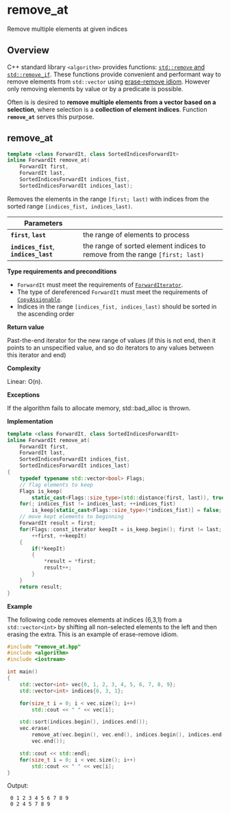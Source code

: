 # remove_at
Remove multiple elements at given indices

## Overview
C++ standard library `<algorithm>` provides functions: [`std::remove` and `std::remove_if`](http://en.cppreference.com/w/cpp/algorithm/remove). These functions provide convenient and performant way to remove elements from `std::vector` using [erase-remove idiom](https://en.wikipedia.org/wiki/Erase%E2%80%93remove_idiom). However only removing elements by value or by a predicate is possible.

Often is is desired to **remove multiple elements from a vector based on a selection**, where selection is a **collection of element indices**. Function **`remove_at`** serves this purpose.

## remove_at
```c++
template <class ForwardIt, class SortedIndicesForwardIt>
inline ForwardIt remove_at(
    ForwardIt first,
    ForwardIt last,
    SortedIndicesForwardIt indices_fist,
    SortedIndicesForwardIt indices_last);
``` 

 Removes the elements in the range `[first; last)` with indices from the sorted range `[indices_fist, indices_last)`.
 
 |  Parameters | |
 | ------------- | ------------- |
 |**`first`**, **`last`** | the range of elements to process |
 |**`indices_fist`**, **`indices_last`** | the range of sorted element indices to remove from the range `[first; last)` |
 
 **Type requirements and preconditions**
- `ForwardIt` must meet the requirements of [`ForwardIterator`](http://en.cppreference.com/w/cpp/concept/ForwardIterator).
- The type of dereferenced `ForwardIt` must meet the requirements of [`CopyAssignable`](http://en.cppreference.com/w/cpp/concept/CopyAssignable). 
- Indices in the range `[indices_fist, indices_last)` should be sorted in the ascending order

**Return value**

Past-the-end iterator for the new range of values (if this is not end, then it points to an unspecified value, and so do iterators to any values between this iterator and end) 

**Complexity**

Linear: O(n). 

**Exceptions**

If the algorithm fails to allocate memory, std::bad_alloc is thrown. 

**Implementation**

```c++
template <class ForwardIt, class SortedIndicesForwardIt>
inline ForwardIt remove_at(
    ForwardIt first,
    ForwardIt last,
    SortedIndicesForwardIt indices_fist,
    SortedIndicesForwardIt indices_last)
{
    typedef typename std::vector<bool> Flags;
    // flag elements to keep
    Flags is_keep(
        static_cast<Flags::size_type>(std::distance(first, last)), true);
    for(; indices_fist != indices_last; ++indices_fist)
        is_keep[static_cast<Flags::size_type>(*indices_fist)] = false;
    // move kept elements to beginning
    ForwardIt result = first;
    for(Flags::const_iterator keepIt = is_keep.begin(); first != last;
        ++first, ++keepIt)
    {
        if(*keepIt)
        {
            *result = *first;
            result++;
        }
    }
    return result;
}
```

**Example**

The following code removes elements at indices (6,3,1) from a `std::vector<int>` by shifting all non-selected elements to the left and then erasing the extra. This is an example of erase-remove idiom.
```c++
#include "remove_at.hpp"
#include <algorithm>
#include <iostream>

int main()
{
    std::vector<int> vec{0, 1, 2, 3, 4, 5, 6, 7, 8, 9};
    std::vector<int> indices{6, 3, 1};

    for(size_t i = 0; i < vec.size(); i++)
        std::cout << " " << vec[i];

    std::sort(indices.begin(), indices.end());
    vec.erase(
        remove_at(vec.begin(), vec.end(), indices.begin(), indices.end()),
        vec.end());

    std::cout << std::endl;
    for(size_t i = 0; i < vec.size(); i++)
        std::cout << " " << vec[i];
}
```
Output:
```
 0 1 2 3 4 5 6 7 8 9
 0 2 4 5 7 8 9
```
